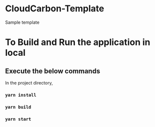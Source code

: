 # CloudCarbon-Template
Sample template

# To Build and Run the application in local

## Execute the below commands

In the project directory,

### `yarn install`

### `yarn build`

### `yarn start`